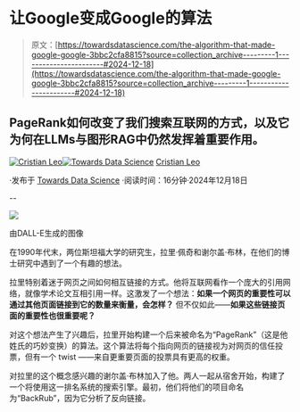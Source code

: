 # 让Google变成Google的算法

> 原文：[https://towardsdatascience.com/the-algorithm-that-made-google-google-3bbc2cfa8815?source=collection_archive---------1-----------------------#2024-12-18](https://towardsdatascience.com/the-algorithm-that-made-google-google-3bbc2cfa8815?source=collection_archive---------1-----------------------#2024-12-18)

## PageRank如何改变了我们搜索互联网的方式，以及它为何在LLMs与图形RAG中仍然发挥着重要作用。

[](https://medium.com/@cristianleo120?source=post_page---byline--3bbc2cfa8815--------------------------------)[![Cristian Leo](../Images/99074292e7dfda50cf50a790b8deda79.png)](https://medium.com/@cristianleo120?source=post_page---byline--3bbc2cfa8815--------------------------------)[](https://towardsdatascience.com/?source=post_page---byline--3bbc2cfa8815--------------------------------)[![Towards Data Science](../Images/a6ff2676ffcc0c7aad8aaf1d79379785.png)](https://towardsdatascience.com/?source=post_page---byline--3bbc2cfa8815--------------------------------) [Cristian Leo](https://medium.com/@cristianleo120?source=post_page---byline--3bbc2cfa8815--------------------------------)

·发布于 [Towards Data Science](https://towardsdatascience.com/?source=post_page---byline--3bbc2cfa8815--------------------------------) ·阅读时间：16分钟·2024年12月18日

--

![](../Images/b9c5d8296fadf79dceaa79c41cdd3643.png)

由DALL-E生成的图像

在1990年代末，两位斯坦福大学的研究生，拉里·佩奇和谢尔盖·布林，在他们的博士研究中遇到了一个有趣的想法。

拉里特别着迷于网页之间如何相互链接的方式。他将互联网看作一个庞大的引用网络，就像学术论文互相引用一样。这激发了一个想法：**如果一个网页的重要性可以通过其他页面链接到它的数量来衡量，会怎样？** 但不仅如此——**如果这些链接页面的重要性也很重要呢？**

对这个想法产生了兴趣后，拉里开始构建一个后来被命名为“PageRank”（这是他姓氏的巧妙变换）的算法。这个算法将每个指向网页的链接视为对网页的信任投票，但有一个 twist ——来自更重要页面的投票具有更高的权重。

对拉里的这个概念感兴趣的谢尔盖·布林加入了他。两人一起从宿舍开始，构建了一个将使用这一排名系统的搜索引擎。最初，他们将他们的项目命名为“BackRub”，因为它分析了反向链接。
